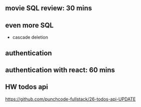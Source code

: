 ## movie SQL review: 30 mins

## even more SQL
- cascade deletion

## authentication
## authentication with react: 60 mins

## HW todos api
https://github.com/punchcode-fullstack/26-todos-api-UPDATE
